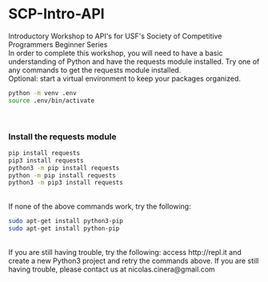 # SCP-Intro-API
 Introductory Workshop to API's for USF's Society of Competitive Programmers Beginner Series
 <br>
 In order to complete this workshop, you will need to have a basic understanding of Python and have the requests module installed. Try one of any commands to get the requests module installed.
<br>
Optional: start a virtual environment to keep your packages organized.

```bash
python -m venv .env
source .env/bin/activate
```

<br>

### Install the requests module

```bash
pip install requests
pip3 install requests
python3 -m pip install requests
python -m pip install requests
python3 -m pip3 install requests
```

<br>
If none of the above commands work, try the following:

```bash
sudo apt-get install python3-pip
sudo apt-get install python-pip
```

<br>
If you are still having trouble, try the following: access http://repl.it and create a new Python3 project and retry the commands above. If you are still having trouble, please contact us at nicolas.cinera@gmail.com